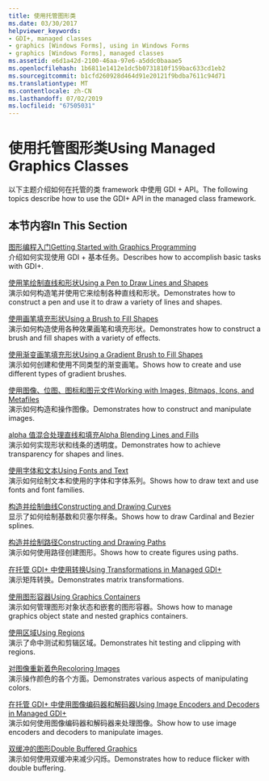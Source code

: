 ```yaml
---
title: 使用托管图形类
ms.date: 03/30/2017
helpviewer_keywords:
- GDI+, managed classes
- graphics [Windows Forms], using in Windows Forms
- graphics [Windows Forms], managed classes
ms.assetid: e6d1a42d-2100-46aa-97e6-a5ddc0baaae5
ms.openlocfilehash: 1b6811e1412e1dc5b0731810f159bac633cd1eb2
ms.sourcegitcommit: b1cfd260928d464d91e20121f9bdba7611c94d71
ms.translationtype: MT
ms.contentlocale: zh-CN
ms.lasthandoff: 07/02/2019
ms.locfileid: "67505031"
---
```

# <a name="using-managed-graphics-classes"></a><span data-ttu-id="6b922-102">使用托管图形类</span><span class="sxs-lookup"><span data-stu-id="6b922-102">Using Managed Graphics Classes</span></span>
<span data-ttu-id="6b922-103">以下主题介绍如何在托管的类 framework 中使用 GDI + API。</span><span class="sxs-lookup"><span data-stu-id="6b922-103">The following topics describe how to use the GDI+ API in the managed class framework.</span></span>  
  
## <a name="in-this-section"></a><span data-ttu-id="6b922-104">本节内容</span><span class="sxs-lookup"><span data-stu-id="6b922-104">In This Section</span></span>  
 [<span data-ttu-id="6b922-105">图形编程入门</span><span class="sxs-lookup"><span data-stu-id="6b922-105">Getting Started with Graphics Programming</span></span>](getting-started-with-graphics-programming.md)  
 <span data-ttu-id="6b922-106">介绍如何实现使用 GDI + 基本任务。</span><span class="sxs-lookup"><span data-stu-id="6b922-106">Describes how to accomplish basic tasks with GDI+.</span></span>  
  
 [<span data-ttu-id="6b922-107">使用笔绘制直线和形状</span><span class="sxs-lookup"><span data-stu-id="6b922-107">Using a Pen to Draw Lines and Shapes</span></span>](using-a-pen-to-draw-lines-and-shapes.md)  
 <span data-ttu-id="6b922-108">演示如何构造笔并使用它来绘制各种直线和形状。</span><span class="sxs-lookup"><span data-stu-id="6b922-108">Demonstrates how to construct a pen and use it to draw a variety of lines and shapes.</span></span>  
  
 [<span data-ttu-id="6b922-109">使用画笔填充形状</span><span class="sxs-lookup"><span data-stu-id="6b922-109">Using a Brush to Fill Shapes</span></span>](using-a-brush-to-fill-shapes.md)  
 <span data-ttu-id="6b922-110">演示如何构造使用各种效果画笔和填充形状。</span><span class="sxs-lookup"><span data-stu-id="6b922-110">Demonstrates how to construct a brush and fill shapes with a variety of effects.</span></span>  
  
 [<span data-ttu-id="6b922-111">使用渐变画笔填充形状</span><span class="sxs-lookup"><span data-stu-id="6b922-111">Using a Gradient Brush to Fill Shapes</span></span>](using-a-gradient-brush-to-fill-shapes.md)  
 <span data-ttu-id="6b922-112">演示如何创建和使用不同类型的渐变画笔。</span><span class="sxs-lookup"><span data-stu-id="6b922-112">Shows how to create and use different types of gradient brushes.</span></span>  
  
 [<span data-ttu-id="6b922-113">使用图像、位图、图标和图元文件</span><span class="sxs-lookup"><span data-stu-id="6b922-113">Working with Images, Bitmaps, Icons, and Metafiles</span></span>](working-with-images-bitmaps-icons-and-metafiles.md)  
 <span data-ttu-id="6b922-114">演示如何构造和操作图像。</span><span class="sxs-lookup"><span data-stu-id="6b922-114">Demonstrates how to construct and manipulate images.</span></span>  
  
 [<span data-ttu-id="6b922-115">alpha 值混合处理直线和填充</span><span class="sxs-lookup"><span data-stu-id="6b922-115">Alpha Blending Lines and Fills</span></span>](alpha-blending-lines-and-fills.md)  
 <span data-ttu-id="6b922-116">演示如何实现形状和线条的透明度。</span><span class="sxs-lookup"><span data-stu-id="6b922-116">Demonstrates how to achieve transparency for shapes and lines.</span></span>  
  
 [<span data-ttu-id="6b922-117">使用字体和文本</span><span class="sxs-lookup"><span data-stu-id="6b922-117">Using Fonts and Text</span></span>](using-fonts-and-text.md)  
 <span data-ttu-id="6b922-118">演示如何绘制文本和使用的字体和字体系列。</span><span class="sxs-lookup"><span data-stu-id="6b922-118">Shows how to draw text and use fonts and font families.</span></span>  
  
 [<span data-ttu-id="6b922-119">构造并绘制曲线</span><span class="sxs-lookup"><span data-stu-id="6b922-119">Constructing and Drawing Curves</span></span>](constructing-and-drawing-curves.md)  
 <span data-ttu-id="6b922-120">显示了如何绘制基数和贝塞尔样条。</span><span class="sxs-lookup"><span data-stu-id="6b922-120">Shows how to draw Cardinal and Bezier splines.</span></span>  
  
 [<span data-ttu-id="6b922-121">构造并绘制路径</span><span class="sxs-lookup"><span data-stu-id="6b922-121">Constructing and Drawing Paths</span></span>](constructing-and-drawing-paths.md)  
 <span data-ttu-id="6b922-122">演示如何使用路径创建图形。</span><span class="sxs-lookup"><span data-stu-id="6b922-122">Shows how to create figures using paths.</span></span>  
  
 [<span data-ttu-id="6b922-123">在托管 GDI+ 中使用转换</span><span class="sxs-lookup"><span data-stu-id="6b922-123">Using Transformations in Managed GDI+</span></span>](using-transformations-in-managed-gdi.md)  
 <span data-ttu-id="6b922-124">演示矩阵转换。</span><span class="sxs-lookup"><span data-stu-id="6b922-124">Demonstrates matrix transformations.</span></span>  
  
 [<span data-ttu-id="6b922-125">使用图形容器</span><span class="sxs-lookup"><span data-stu-id="6b922-125">Using Graphics Containers</span></span>](using-graphics-containers.md)  
 <span data-ttu-id="6b922-126">演示如何管理图形对象状态和嵌套的图形容器。</span><span class="sxs-lookup"><span data-stu-id="6b922-126">Shows how to manage graphics object state and nested graphics containers.</span></span>  
  
 [<span data-ttu-id="6b922-127">使用区域</span><span class="sxs-lookup"><span data-stu-id="6b922-127">Using Regions</span></span>](using-regions.md)  
 <span data-ttu-id="6b922-128">演示了命中测试和剪辑区域。</span><span class="sxs-lookup"><span data-stu-id="6b922-128">Demonstrates hit testing and clipping with regions.</span></span>  
  
 [<span data-ttu-id="6b922-129">对图像重新着色</span><span class="sxs-lookup"><span data-stu-id="6b922-129">Recoloring Images</span></span>](recoloring-images.md)  
 <span data-ttu-id="6b922-130">演示操作颜色的各个方面。</span><span class="sxs-lookup"><span data-stu-id="6b922-130">Demonstrates various aspects of manipulating colors.</span></span>  
  
 [<span data-ttu-id="6b922-131">在托管 GDI+ 中使用图像编码器和解码器</span><span class="sxs-lookup"><span data-stu-id="6b922-131">Using Image Encoders and Decoders in Managed GDI+</span></span>](using-image-encoders-and-decoders-in-managed-gdi.md)  
 <span data-ttu-id="6b922-132">演示如何使用图像编码器和解码器来处理图像。</span><span class="sxs-lookup"><span data-stu-id="6b922-132">Show how to use image encoders and decoders to manipulate images.</span></span>  
  
 [<span data-ttu-id="6b922-133">双缓冲的图形</span><span class="sxs-lookup"><span data-stu-id="6b922-133">Double Buffered Graphics</span></span>](double-buffered-graphics.md)  
 <span data-ttu-id="6b922-134">演示如何使用双缓冲来减少闪烁。</span><span class="sxs-lookup"><span data-stu-id="6b922-134">Demonstrates how to reduce flicker with double buffering.</span></span>
